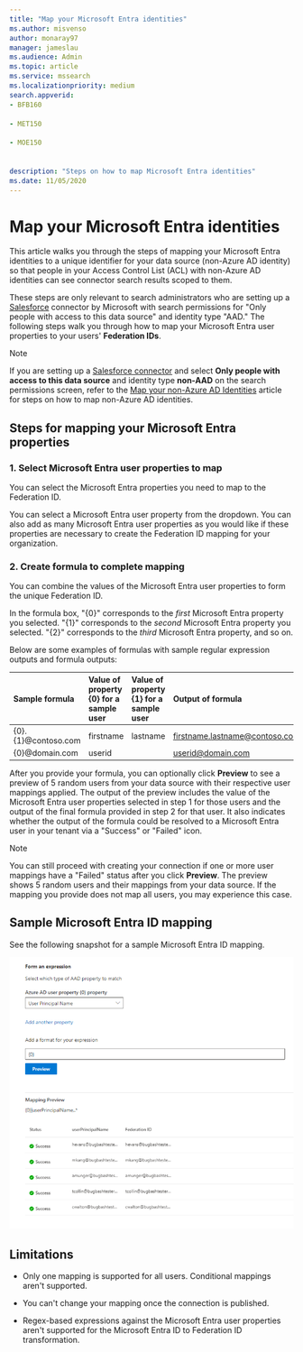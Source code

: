 ```yaml
---
title: "Map your Microsoft Entra identities" 
ms.author: misvenso 
author: monaray97 
manager: jameslau 
ms.audience: Admin 
ms.topic: article 
ms.service: mssearch 
ms.localizationpriority: medium 
search.appverid: 
- BFB160 

- MET150 

- MOE150 


description: "Steps on how to map Microsoft Entra identities" 
ms.date: 11/05/2020
---
```


# Map your Microsoft Entra identities  

This article walks you through the steps of mapping your Microsoft Entra identities to a unique identifier for your data source (non-Azure AD identity) so that people in your Access Control List (ACL) with non-Azure AD identities can see connector search results scoped to them.

These steps are only relevant to search administrators who are setting up a [Salesforce](salesforce-connector.md) connector by Microsoft with search permissions for "Only people with access to this data source" and identity type "AAD." The following steps walk you through how to map your Microsoft Entra user properties to your users' **Federation IDs**.

>[!NOTE]
>If you are setting up a [Salesforce connector](salesforce-connector.md) and select **Only people with access to this data source** and identity type **non-AAD** on the search permissions screen, refer to the [Map your non-Azure AD Identities](map-non-aad.md) article for steps on how to map non-Azure AD identities.  

<a name='steps-for-mapping-your-azure-ad-properties'></a>

## Steps for mapping your Microsoft Entra properties

<a name='1-select-azure-ad-user-properties-to-map'></a>

### 1. Select Microsoft Entra user properties to map

You can select the Microsoft Entra properties you need to map to the Federation ID.

You can select a Microsoft Entra user property from the dropdown. You can also add as many Microsoft Entra user properties as you would like if these properties are necessary to create the Federation ID mapping for your organization.

### 2. Create formula to complete mapping

You can combine the values of the Microsoft Entra user properties to form the unique Federation ID.

In the formula box, "{0}" corresponds to the *first* Microsoft Entra property you selected. "{1}" corresponds to the *second* Microsoft Entra property you selected. "{2}" corresponds to the *third* Microsoft Entra property, and so on.  

Below are some examples of formulas with sample regular expression outputs and formula outputs:

| Sample formula                  | Value of property {0} for a sample user                 | Value of property {1} for a sample user           | Output of formula                  |
| :------------------- | :------------------- |:---------------|:---------------|
| {0}.{1}@contoso.com  | firstname | lastname |firstname.lastname@contoso.com
| {0}@domain.com                 | userid                 |             |userid@domain.com

After you provide your formula, you can optionally click **Preview** to see a preview of 5 random users from your data source with their respective user mappings applied. The output of the preview includes the value of the Microsoft Entra user properties selected in step 1 for those users and the output of the final formula provided in step 2 for that user. It also indicates whether the output of the formula could be resolved to a Microsoft Entra user in your tenant via a "Success" or "Failed" icon.  

>[!NOTE]
>You can still proceed with creating your connection if one or more user mappings have a "Failed" status after you click **Preview**. The preview shows 5 random users and their mappings from your data source. If the mapping you provide does not map all users, you may experience this case.

<a name='sample-azure-ad-mapping'></a>

## Sample Microsoft Entra ID mapping

See the following snapshot for a sample Microsoft Entra ID mapping.

![Sample snapshot of how to fill out the Microsoft Entra ID mapping page.](media/aad-mapping.png)

## Limitations  

- Only one mapping is supported for all users. Conditional mappings aren't supported.  

- You can't change your mapping once the connection is published.  

- Regex-based expressions against the Microsoft Entra user properties aren't supported for the Microsoft Entra ID to Federation ID transformation.
